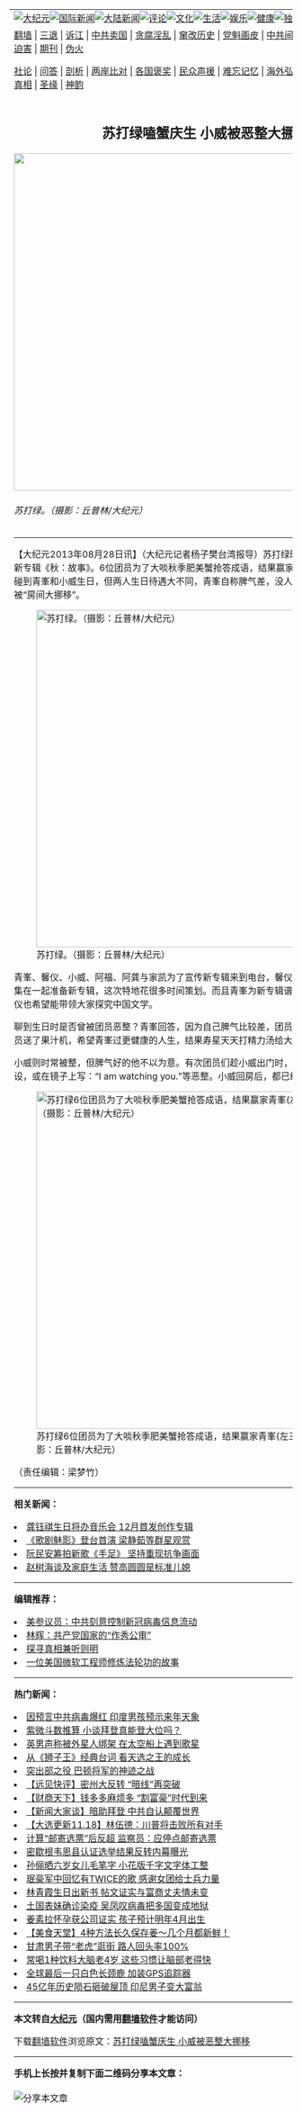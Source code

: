 <a name="1" id="1" target="_blank"></a><span id="1"></span>
<table align=center border="0"><tr><td colspan="2" VALIGN=TOP><a href="https://github.com/addmgv395/djy/blob/master/gb/nsc413.md#1"><img src="https://raw.githubusercontent.com/addmgv395/www/master/t/djy/1.jpg" title="大纪元"></a><a href="https://github.com/addmgv395/djy/blob/master/gb/n24hr.md#1"><img src="https://raw.githubusercontent.com/addmgv395/www/master/t/djy/3.jpg" title="国际新闻"></a><a href="https://github.com/addmgv395/djy/blob/master/gb/nsc413.md#1"><img src="https://raw.githubusercontent.com/addmgv395/www/master/t/djy/4.jpg" title="大陆新闻"></a><a href="https://github.com/addmgv395/djy/blob/master/gb/news392.md#1"><img src="https://raw.githubusercontent.com/addmgv395/www/master/t/djy/5.jpg" title="评论"></a><a href="https://github.com/addmgv395/djy/blob/master/gb/news2007.md#1"><img src="https://raw.githubusercontent.com/addmgv395/www/master/t/djy/6.jpg" title="文化"></a><a href="https://github.com/addmgv395/djy/blob/master/gb/news2008.md#1"><img src="https://raw.githubusercontent.com/addmgv395/www/master/t/djy/7.jpg" title="生活"></a><a href="https://github.com/addmgv395/djy/blob/master/gb/ncyule.md#1"><img src="https://raw.githubusercontent.com/addmgv395/www/master/t/djy/8.jpg" title="娱乐"></a><a href="https://github.com/addmgv395/djy/blob/master/gb/nsc1002.md#1"><img src="https://raw.githubusercontent.com/addmgv395/www/master/t/djy/9.jpg" title="健康"><a href="https://github.com/addmgv395/djy/blob/master/gb/nf6092.md#1"><img src="https://raw.githubusercontent.com/addmgv395/www/master/t/djy/10a.jpg" title="独家"></a><a href="https://github.com/addmgv395/djy/blob/master/gb/nf4514.md#1"><img src="https://raw.githubusercontent.com/addmgv395/www/master/t/djy/12a.jpg" title="头条"></a></td></tr>
<tr><td colspan="2" VALIGN=TOP><a target="_blank" href="https://github.com/addmgv395/www/blob/master/README.md?zsrh#1">翻墙</a> | <a target="_blank" href="https://github.com/addmgv395/djy/blob/master/gb/nf5657.md#1">三退</a> | <a target="_blank" href="https://github.com/addmgv395/djy/blob/master/gb/nf6124.md#1">诉江</a> | <a target="_blank" href="https://github.com/addmgv395/djy/blob/master/gb/nf1176117.md#1">中共卖国</a> | <a target="_blank" href="https://github.com/addmgv395/djy/blob/master/gb/nf5773.md#1">贪腐淫乱</a> | <a target="_blank" href="https://github.com/addmgv395/djy/blob/master/gb/nf1176115.md#1">窜改历史</a> | <a target="_blank" href="https://github.com/addmgv395/djy/blob/master/gb/nf1176107.md#1">党魁画皮</a> | <a target="_blank" href="https://github.com/addmgv395/djy/blob/master/gb/nf1320400.md#1">中共间谍</a> | <a target="_blank" href="https://github.com/addmgv395/djy/blob/master/gb/nf1176114.md#1">破坏传统</a> | <a target="_blank" href="https://github.com/addmgv395/ntdtv/blob/master/gb/prog447_1.md#1">恶贯满盈</a> | <a target="_blank" href="https://github.com/addmgv395/djy/blob/master/gb/ncid278.md#1">人权</a> | <a target="_blank" href="https://github.com/addmgv395/djy/blob/master/gb/nf1176111.md#1">迫害</a> | <a target="_blank" href="https://gitlab.com/szzdlab/mh-qikan/blob/master/README.md#1">期刊</a> | <a target="_blank" href="https://github.com/addmgv395/djy/blob/master/gb/nf5562.md#1">伪火</a></p><p><a target="_blank" href="https://github.com/addmgv395/djy/blob/master/gb/9p.md#1">社论</a> | <a target="_blank" href="https://github.com/addmgv395/djy/blob/master/gb/nf4378.md#1">问答</a> | <a target="_blank" href="https://github.com/addmgv395/djy/blob/master/gb/nf5792.md#1">剖析</a> | <a target="_blank" href="https://github.com/addmgv395/djy/blob/master/gb/nf5735.md#1">两岸比对</a> | <a target="_blank" href="https://github.com/addmgv395/djy/blob/master/gb/nf6119.md#1">各国褒奖</a> | <a target="_blank" href="https://github.com/addmgv395/djy/blob/master/gb/nf6120.md#1">民众声援</a> | <a target="_blank" href="https://github.com/addmgv395/djy/blob/master/gb/nf1188594.md#1">难忘记忆</a> | <a target="_blank" href="https://github.com/addmgv395/djy/blob/master/gb/nf3180.md#1">海外弘传</a> | <a target="_blank" href="https://github.com/addmgv395/djy/blob/master/gb/nf5410.md#1">万人上访</a> | <a target="_blank" href="https://github.com/addmgv395/www/blob/master/README.md?zsrh#1">平台首页</a> | <a target="_blank" href="https://github.com/addmgv395/djy/blob/master/gb/nf4386.md#1">支持</a> | <a target="_blank" href="https://github.com/addmgv395/djy/blob/master/gb/nf4389.md#1">真相</a> | <a target="_blank" href="https://github.com/addmgv395/djy/blob/master/gb/nf5790.md#1">圣缘</a> | <a target="_blank" href="https://github.com/addmgv395/djy/blob/master/gb/nf4786.md#1">神韵</a></td></tr>
<tr><td VALIGN=TOP width="626"><h2 align=center>苏打绿嗑蟹庆生 小威被恶整大挪移</h2>
<img width="600" src="https://i.epochtimes.com/assets/uploads/2013/08/1308280419341487-600x400.jpg" />
<h6>苏打绿。（摄影：丘普林/大纪元）
</h6>
<hr>
	<p>【大纪元2013年08月28日讯】（大纪元记者杨子樊台湾报导）<ahref="https://github.com/addmgv395/djy/blob/master/gb/tag/%E8%8B%8F%E6%89%93%E7%BB%BF.md#1">苏打绿</a>昨天（27）日到电台宣传新专辑《秋：故事》。6位团员为了大啖秋季肥美蟹抢答成语，结果赢家青峯竟然吃素。同时刚好碰到青峯和小威生日，但两人生日待遇大不同，青峯自称脾气差，没人敢整他；好脾气的小威却被“房间大挪移”。<br />
	<figure id="attachment_6743392" style="width: 600px" class="wp-caption aligncenter"><img src="https://i.epochtimes.com/assets/uploads/2013/08/1308280419221487-600x400.jpg" alt="苏打绿。（摄影：丘普林/大纪元）" title="苏打绿。（摄影：丘普林/大纪元）" width="600" b="400"
	class="size-large wp-image-6743392" /></a><figcaption class="wp-caption-text"><ahref="https://github.com/addmgv395/djy/blob/master/gb/tag/%E8%8B%8F%E6%89%93%E7%BB%BF.md#1">苏打绿</a>。（摄影：丘普林/大纪元）</figcaption></figure></p>
<p>青峯、馨仪、小威、阿福、阿龚与家凯为了宣传新专辑来到电台，馨仪谈到，很久没有6个人聚集在一起准备新专辑，这次特地花很多时间策划。而且青峯为新专辑谱写的歌词多引经据典，馨仪也希望能带领大家探究中国文学。</p>
<p>聊到生日时是否曾被团员恶整？青峯回答，因为自己脾气比较差，团员不敢恶整。有一年生日团员送了果汁机，希望青峯过更健康的人生，结果寿星天天打精力汤给大家喝，直呼：“中计”。</p>
<p>小威则时常被整，但脾气好的他不以为意。有次团员们趁小威出门时，进入他的房间移动房内摆设，或在镜子上写：“I am watching you.”等恶整。小威回房后，都已经见怪不怪了。◇</p>
<figure id="attachment_6743413" style="width: 600px" class="wp-caption aligncenter"><img src="https://i.epochtimes.com/assets/uploads/2013/08/1308280419441487-600x400.jpg" alt="苏打绿6位团员为了大啖秋季肥美蟹抢答成语，结果赢家青峯(左三）竟然吃素。（摄影：丘普林/大纪元）" title="苏打绿6位团员为了大啖秋季肥美蟹抢答成语，结果赢家青峯(左三）竟然吃素。（摄影：丘普林/大纪元）" width="600" b="400"
	class="size-large wp-image-6743413" /></a><figcaption class="wp-caption-text">苏打绿6位团员为了大啖秋季肥美蟹抢答成语，结果赢家青峯(左三）竟然吃素。（摄影：丘普林/大纪元）</figcaption></figure>
<p>（责任编辑：梁梦竹）</p>
<p>
	
<hr>


<strong>相关新闻：</strong>
<li><a href="https://github.com/addmgv395/djy/blob/master/gb/20/11/20/n12563138.md#1">龚钰祺生日将办音乐会 12月首发创作专辑</a></li>
<li><a href="https://github.com/addmgv395/djy/blob/master/gb/20/11/20/n12563045.md#1">《歌剧魅影》登台首演 梁静茹等群星观赏</a></li>
<li><a href="https://github.com/addmgv395/djy/blob/master/gb/20/11/20/n12562329.md#1">阮民安筹拍新歌《手足》 坚持重现抗争画面</a></li>
<li><a href="https://github.com/addmgv395/djy/blob/master/gb/20/11/19/n12561769.md#1">赵树海谈及家庭生活 赞高圆圆是标准儿媳</a></li>
<hr>


<strong>编辑推荐：</strong>
<li><a href="https://github.com/onzhi266/djy/blob/master/gb/20/2/22/n11887949.md#1">美参议员：中共刻意控制新冠病毒信息流动</a></li>
<li><a href="https://github.com/tsiac2612/djy/blob/master/gb/18/11/28/n10879954.md#1" target="_blank">林辉：共产党国家的“作秀公审”</a></li><li><a href="https://github.com/addmgv395/djy/blob/master/gb/11/6/17/n3289382.md?dfh#1" target="_blank">探寻真相兼听则明</a></li><li><a href="https://github.com/tsiac2612/djy/blob/master/gb/17/7/4/n9355207.md#1" target="_blank">一位美国微软工程师修炼法轮功的故事</a></li>
<hr>

<strong>热门新闻：</strong>
<li><a href="https://github.com/addmgv395/djy/blob/master/gb/20/11/15/n12550540.md#1">因预言中共病毒爆红 印度男孩预示来年天象</a></li>
<li><a href="https://github.com/addmgv395/djy/blob/master/gb/20/11/13/n12546586.md#1">紫微斗数推算  小谈拜登真能登大位吗？</a></li>
<li><a href="https://github.com/addmgv395/djy/blob/master/gb/20/11/16/n12553064.md#1">英男声称被外星人绑架 在太空船上遇到歌星</a></li>
<li><a href="https://github.com/addmgv395/djy/blob/master/gb/20/11/17/n12556457.md#1">从《狮子王》经典台词 看天选之王的成长</a></li>
<li><a href="https://github.com/addmgv395/djy/blob/master/gb/20/11/11/n12541883.md#1">突出部之役 巴顿将军的神迹之战</a></li>
<li><a href="https://github.com/addmgv395/djy/blob/master/gb/20/11/19/n12562256.md#1">【远见快评】密州大反转 “暗线”再突破</a></li>
<li><a href="https://github.com/addmgv395/djy/blob/master/gb/20/11/19/n12561919.md#1">【财商天下】钱多多麻烦多 “割富豪”时代到来</a></li>
<li><a href="https://github.com/addmgv395/djy/blob/master/gb/20/11/19/n12561215.md#1">【新闻大家谈】暗助拜登 中共自认颠覆世界</a></li>
<li><a href="https://github.com/addmgv395/djy/blob/master/gb/20/11/18/n12558221.md#1">【大选更新11.18】林伍德：川普将击败所有对手</a></li>
<li><a href="https://github.com/addmgv395/djy/blob/master/gb/20/11/18/n12557575.md#1">计算“邮寄选票”后反超 监察员：应停点邮寄选票</a></li>
<li><a href="https://github.com/addmgv395/djy/blob/master/gb/20/11/18/n12559329.md#1">密歇根韦恩县认证选举结果反转内幕曝光</a></li>
<li><a href="https://github.com/addmgv395/djy/blob/master/gb/20/11/18/n12559155.md#1">孙俪晒六岁女儿毛笔字 小花版千字文字体工整</a></li>
<li><a href="https://github.com/addmgv395/djy/blob/master/gb/20/11/17/n12556222.md#1">珉豪军中回忆有TWICE的歌 感谢女团给士兵力量</a></li>
<li><a href="https://github.com/addmgv395/djy/blob/master/gb/20/11/17/n12556732.md#1">林青霞生日出新书 帖文证实与富商丈夫情未变</a></li>
<li><a href="https://github.com/addmgv395/djy/blob/master/gb/20/11/17/n12557059.md#1">土国表妹确诊染疫 吴凤叹病毒把多国变成地狱</a></li>
<li><a href="https://github.com/addmgv395/djy/blob/master/gb/20/11/19/n12560394.md#1">姜素拉怀孕获公司证实 孩子预计明年4月出生</a></li>
<li><a href="https://github.com/addmgv395/djy/blob/master/gb/20/11/18/n12557834.md#1">【美食天堂】4种方法长久保存姜～几个月都新鲜！</a></li>
<li><a href="https://github.com/addmgv395/djy/blob/master/gb/20/11/17/n12555428.md#1">甘肃男子带“老虎”逛街 路人回头率100%</a></li>
<li><a href="https://github.com/addmgv395/djy/blob/master/gb/20/11/11/n12542173.md#1">常喝1种饮料大脑老4岁 这些习惯让脑部老得快</a></li>
<li><a href="https://github.com/addmgv395/djy/blob/master/gb/20/11/18/n12557479.md#1">全球最后一只白色长颈鹿 加装GPS追踪器</a></li>
<li><a href="https://github.com/addmgv395/djy/blob/master/gb/20/11/18/n12557985.md#1">45亿年历史陨石砸破屋顶 印尼男子变大富翁</a></li>
<hr>

<strong>本文转自<a href="https://www.epochtimes.com">大纪元</a>（国内需用<a href="https://github.com/addmgv395/www/blob/master/README.md#8">翻墙软件</a>才能访问）</strong><p>下载<a href="https://github.com/addmgv395/www/blob/master/README.md#8">翻墙软件</a>浏览原文：<a href="https://www.epochtimes.com/gb/13/8/28/n3951237.htm">苏打绿嗑蟹庆生 小威被恶整大挪移</a></p><hr>

<strong>手机上长按并复制下面二维码分享本文章：</strong><br><br><img src="https://chart.apis.google.com/chart?cht=qr&chs=240x240&choe=UTF-8&chld=M|2&chl=https://github.com/addmgv395/djy/blob/master/gb/13/8/28/n3951237.md%231" title="分享本文章"></td><td VALIGN=TOP><a href="https://github.com/addmgv395/djy/blob/master/gb/16/1/21/n4622075.md?dfh#1" target="_blank"><img src="https://raw.githubusercontent.com/addmgv395/djy/master/gb/300/wei-f1.jpg" title="中共的伪火骗局"  alt="中共的伪火骗局"></a><br><a href="https://github.com/addmgv395/www/blob/master/README.md?dfh#9" target="_blank"><img src="https://raw.githubusercontent.com/addmgv395/djy/master/gb/300/yong-h.jpg" title="永恒的见证"  alt="永恒的见证"></a><br><a href="https://github.com/addmgv395/djy/blob/master/gb/13/9/29/n3974789.md?dfh#1" target="_blank"><img src="https://raw.githubusercontent.com/addmgv395/djy/master/gb/300/shang-lnz.jpg" title="善良女子被中共投男牢"  alt="善良女子被中共投男牢"></a><br><a href="https://github.com/addmgv395/djy/blob/master/gb/16/3/16/n4663449.md?dfh#1" target="_blank"><img src="https://raw.githubusercontent.com/addmgv395/djy/master/gb/300/huo-z3.jpg" title="警卫目击活摘器官"  alt="警卫目击活摘器官"></a><br><a href="https://github.com/addmgv395/djy/blob/master/gb/16/8/7/n8177641.md?dfh#1" target="_blank"><img src="https://raw.githubusercontent.com/addmgv395/djy/master/gb/300/huo-z4.jpg" title="证人描述活摘恐怖"  alt="证人描述活摘恐怖"></a><br><a href="https://github.com/addmgv395/djy/blob/master/gb/10/4/19/n2881569.md?dfh#1" target="_blank"><img src="https://raw.githubusercontent.com/addmgv395/djy/master/gb/300/huo-z1.jpg" title="揭开活摘器官黑幕"  alt="揭开活摘器官黑幕"></a><br><a href="https://github.com/addmgv395/djy/blob/master/gb/10/11/7/n3077476.md?dfh#1" target="_blank"><img src="https://raw.githubusercontent.com/addmgv395/djy/master/gb/300/ma-ks.jpg" title="马克思的成魔之路"  alt="马克思的成魔之路"></a><br><a href="https://github.com/addmgv395/djy/blob/master/gb/14/6/9/n4173977.md?dfh#1" target="_blank"><img src="https://raw.githubusercontent.com/addmgv395/djy/master/gb/300/chang-zs.jpg" title="藏字石 蕴天机"  alt="藏字石 蕴天机"></a><br><a href="https://github.com/addmgv395/djy/blob/master/gb/18/5/10/n10381511.md?dfh#1" target="_blank"><img src="https://raw.githubusercontent.com/addmgv395/djy/master/gb/300/st1.jpg" title="关注3亿人三退"  alt="关注3亿人三退"></a><br><a href="https://github.com/addmgv395/djy/blob/master/gb/18/3/21/n10237682.md?dfh#1" target="_blank"><img src="https://raw.githubusercontent.com/addmgv395/djy/master/gb/300/jie-t.jpg" title="解体中共复兴中华"  alt="解体中共复兴中华"></a><br><a href="https://github.com/addmgv395/djy/blob/master/gb/9/2/9/n2422991.md?dfh#1" target="_blank"><img src="https://raw.githubusercontent.com/addmgv395/djy/master/gb/300/gao-zs.jpg" title="中共迫害良心律师"  alt="中共迫害良心律师"></a><br><a href="https://github.com/addmgv395/djy/blob/master/gb/18/12/9/n10900044.md?dfh#1" target="_blank"><img src="https://raw.githubusercontent.com/addmgv395/djy/master/gb/300/sj1.jpg" title="303万人举报江泽民"  alt="303万人举报江泽民"></a><br><a href="https://github.com/addmgv395/djy/blob/master/gb/18/8/28/n10672014.md?dfh#1" target="_blank"><img src="https://raw.githubusercontent.com/addmgv395/djy/master/gb/300/sj2.jpg" title="这些官员为何起诉江泽民"  alt="这些官员为何起诉江泽民"></a><br><a href="https://github.com/addmgv395/djy/blob/master/gb/8/12/18/n2367165.md?dfh#1" target="_blank"><img src="https://raw.githubusercontent.com/addmgv395/djy/master/gb/300/liangan.jpg" title="海峡两岸的强烈对比"  alt="海峡两岸的强烈对比"></a><br><a href="https://github.com/addmgv395/djy/blob/master/gb/15/12/10/n4593139.md?dfh#1" target="_blank"><img src="https://raw.githubusercontent.com/addmgv395/djy/master/gb/300/jia-ndzl.jpg" title="加拿大总理的贺信"  alt="加拿大总理的贺信"></a><br><a href="https://github.com/addmgv395/djy/blob/master/gb/11/6/17/n3289382.md?dfh#1" target="_blank"><img src="https://raw.githubusercontent.com/addmgv395/djy/master/gb/300/xiao-wd.jpg" title="探寻真相兼听则明"  alt="探寻真相兼听则明"></a><br><a href="https://github.com/addmgv395/djy/blob/master/gb/18/10/27/n10812623.md?dfh#1" target="_blank"><img src="https://raw.githubusercontent.com/addmgv395/djy/master/gb/300/yindu.jpg" title="印度媒体报道东方"  alt="印度媒体报道东方"></a><br><a href="https://github.com/addmgv395/djy/blob/master/gb/18/6/9/n10469652.md?dfh#1" target="_blank"><img src="https://raw.githubusercontent.com/addmgv395/djy/master/gb/300/xie-j.jpg" title="不一样的海外校园"  alt="不一样的海外校园"></a><br><a href="https://github.com/addmgv395/djy/blob/master/gb/7/4/5/n1669415.md?dfh#1" target="_blank"><img src="https://raw.githubusercontent.com/addmgv395/djy/master/gb/300/li-up.jpg" title="从大师到徒弟的传奇"  alt="从大师到徒弟的传奇"></a><br><a href="https://github.com/addmgv395/djy/blob/master/gb/17/5/26/n9191512.md?dfh#1" target="_blank"><img src="https://raw.githubusercontent.com/addmgv395/djy/master/gb/300/zfl2.jpg" title="亿万人与东方一本奇书"  alt="亿万人与东方一本奇书"></a><br><a href="https://github.com/addmgv395/djy/blob/master/gb/13/11/27/n4020290.md?dfh#1" target="_blank"><img src="https://raw.githubusercontent.com/addmgv395/djy/master/gb/300/zhen-h.jpg" title="大陆见不到的震撼场面"  alt="大陆见不到的震撼场面"></a><br><a href="https://github.com/addmgv395/djy/blob/master/gb/15/7/17/n4482910.md?dfh#1" target="_blank"><img src="https://raw.githubusercontent.com/addmgv395/djy/master/gb/300/dalu-sk.jpg" title="人心向善 大陆当初盛况"  alt="人心向善 大陆当初盛况"></a><br><a href="https://github.com/addmgv395/djy/blob/master/gb/19/1/5/n10955468.md?dfh#1" target="_blank"><img src="https://raw.githubusercontent.com/addmgv395/djy/master/gb/300/zfl1.jpg" title="追寻真理 这书讲什么"  alt="追寻真理 这书讲什么"></a><br><a href="https://github.com/addmgv395/www/blob/master/README.md?dfh#1" target="_blank"><img src="https://raw.githubusercontent.com/addmgv395/djy/master/gb/300/fq1.jpg" title="下载免费翻墙软件"  alt="下载免费翻墙软件"></a><br></td></tr></table>
